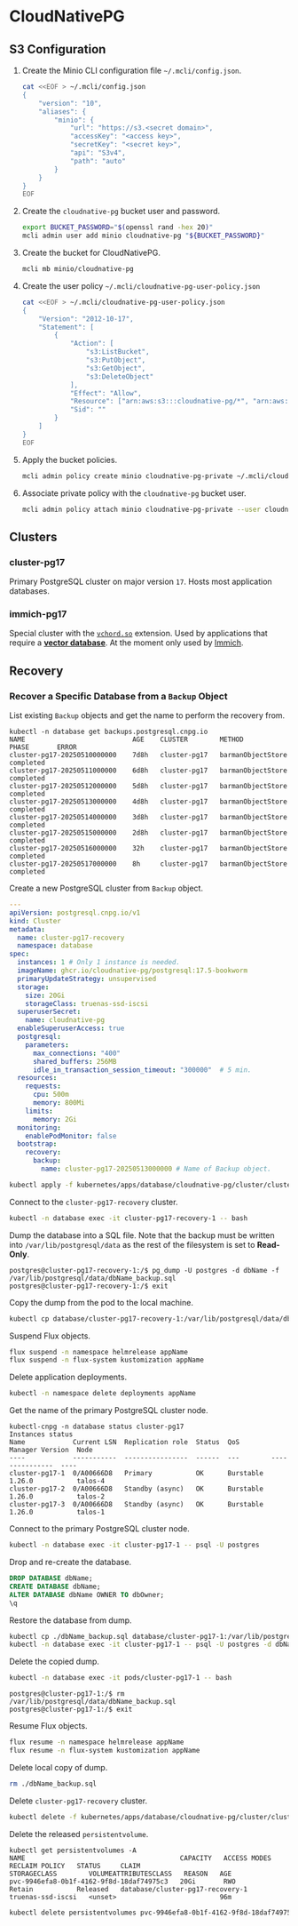 # CloudNativePG

## S3 Configuration

1. Create the Minio CLI configuration file `~/.mcli/config.json`.

    ```sh
    cat <<EOF > ~/.mcli/config.json
    {
        "version": "10",
        "aliases": {
            "minio": {
                "url": "https://s3.<secret domain>",
                "accessKey": "<access key>",
                "secretKey": "<secret key>",
                "api": "S3v4",
                "path": "auto"
            }
        }
    }
    EOF
    ```

2. Create the `cloudnative-pg` bucket user and password.

    ```sh
    export BUCKET_PASSWORD="$(openssl rand -hex 20)"
    mcli admin user add minio cloudnative-pg "${BUCKET_PASSWORD}"
    ```

3. Create the bucket for CloudNativePG.

    ```sh
    mcli mb minio/cloudnative-pg
    ```

4. Create the user policy `~/.mcli/cloudnative-pg-user-policy.json`

    ```sh
    cat <<EOF > ~/.mcli/cloudnative-pg-user-policy.json
    {
        "Version": "2012-10-17",
        "Statement": [
            {
                "Action": [
                    "s3:ListBucket",
                    "s3:PutObject",
                    "s3:GetObject",
                    "s3:DeleteObject"
                ],
                "Effect": "Allow",
                "Resource": ["arn:aws:s3:::cloudnative-pg/*", "arn:aws:s3:::cloudnative-pg"],
                "Sid": ""
            }
        ]
    }
    EOF
    ```

5. Apply the bucket policies.

    ```sh
    mcli admin policy create minio cloudnative-pg-private ~/.mcli/cloudnative-pg-user-policy.json
    ```

6. Associate private policy with the `cloudnative-pg` bucket user.

    ```sh
    mcli admin policy attach minio cloudnative-pg-private --user cloudnative-pg
    ```

## Clusters

### cluster-pg17

Primary PostgreSQL cluster on major version `17`. Hosts most application databases.

### immich-pg17

Special cluster with the [`vchord.so`](https://github.com/tensorchord/VectorChord) extension. Used by applications that require a [**vector database**](https://en.wikipedia.org/wiki/Vector_database). At the moment only used by [Immich](../kubernetes/apps/self-hosted/immich/).

## Recovery

### Recover a Specific Database from a `Backup` Object

List existing `Backup` objects and get the name to perform the recovery from.

```
kubectl -n database get backups.postgresql.cnpg.io
NAME                           AGE    CLUSTER        METHOD              PHASE       ERROR
cluster-pg17-20250510000000    7d8h   cluster-pg17   barmanObjectStore   completed
cluster-pg17-20250511000000    6d8h   cluster-pg17   barmanObjectStore   completed
cluster-pg17-20250512000000    5d8h   cluster-pg17   barmanObjectStore   completed
cluster-pg17-20250513000000    4d8h   cluster-pg17   barmanObjectStore   completed
cluster-pg17-20250514000000    3d8h   cluster-pg17   barmanObjectStore   completed
cluster-pg17-20250515000000    2d8h   cluster-pg17   barmanObjectStore   completed
cluster-pg17-20250516000000    32h    cluster-pg17   barmanObjectStore   completed
cluster-pg17-20250517000000    8h     cluster-pg17   barmanObjectStore   completed
```

Create a new PostgreSQL cluster from `Backup` object.

```yaml
---
apiVersion: postgresql.cnpg.io/v1
kind: Cluster
metadata:
  name: cluster-pg17-recovery
  namespace: database
spec:
  instances: 1 # Only 1 instance is needed.
  imageName: ghcr.io/cloudnative-pg/postgresql:17.5-bookworm
  primaryUpdateStrategy: unsupervised
  storage:
    size: 20Gi
    storageClass: truenas-ssd-iscsi
  superuserSecret:
    name: cloudnative-pg
  enableSuperuserAccess: true
  postgresql:
    parameters:
      max_connections: "400"
      shared_buffers: 256MB
      idle_in_transaction_session_timeout: "300000"  # 5 min.
  resources:
    requests:
      cpu: 500m
      memory: 800Mi
    limits:
      memory: 2Gi
  monitoring:
    enablePodMonitor: false
  bootstrap:
    recovery:
      backup:
        name: cluster-pg17-20250513000000 # Name of Backup object.
```

```sh
kubectl apply -f kubernetes/apps/database/cloudnative-pg/cluster/cluster-pg17-recovery.yaml
```

Connect to the `cluster-pg17-recovery` cluster.

```sh
kubectl -n database exec -it cluster-pg17-recovery-1 -- bash
```

Dump the database into a SQL file. Note that the backup must be written into `/var/lib/postgresql/data` as the rest of the filesystem is set to **Read-Only**.

```
postgres@cluster-pg17-recovery-1:/$ pg_dump -U postgres -d dbName -f /var/lib/postgresql/data/dbName_backup.sql
postgres@cluster-pg17-recovery-1:/$ exit
```

Copy the dump from the pod to the local machine.

```sh
kubectl cp database/cluster-pg17-recovery-1:/var/lib/postgresql/data/dbName_backup.sql ./dbName_backup.sql
```

Suspend Flux objects.

```sh
flux suspend -n namespace helmrelease appName
flux suspend -n flux-system kustomization appName
```

Delete application deployments.

```sh
kubectl -n namespace delete deployments appName
```

Get the name of the primary PostgreSQL cluster node.

```
kubectl-cnpg -n database status cluster-pg17
Instances status
Name            Current LSN  Replication role  Status  QoS        Manager Version  Node
----            -----------  ----------------  ------  ---        ---------------  ----
cluster-pg17-1  0/A00666D8   Primary           OK      Burstable  1.26.0           talos-4
cluster-pg17-2  0/A00666D8   Standby (async)   OK      Burstable  1.26.0           talos-2
cluster-pg17-3  0/A00666D8   Standby (async)   OK      Burstable  1.26.0           talos-1
```

Connect to the primary PostgreSQL cluster node.

```sh
kubectl -n database exec -it cluster-pg17-1 -- psql -U postgres
```

Drop and re-create the database.

 ```sql
DROP DATABASE dbName;
CREATE DATABASE dbName;
ALTER DATABASE dbName OWNER TO dbOwner;
\q
 ```

Restore the database from dump.

 ```sh
kubectl cp ./dbName_backup.sql database/cluster-pg17-1:/var/lib/postgresql/data/dbName_backup.sql
kubectl -n database exec -it cluster-pg17-1 -- psql -U postgres -d dbName -f /var/lib/postgresql/data/dbName_backup.sql
 ```

Delete the copied dump.

```sh
kubectl -n database exec -it pods/cluster-pg17-1 -- bash
```

```
postgres@cluster-pg17-1:/$ rm /var/lib/postgresql/data/dbName_backup.sql
postgres@cluster-pg17-1:/$ exit
```

Resume Flux objects.

```sh
flux resume -n namespace helmrelease appName
flux resume -n flux-system kustomization appName
```

Delete local copy of dump.

```sh
rm ./dbName_backup.sql
```

Delete `cluster-pg17-recovery` cluster.

```sh
kubectl delete -f kubernetes/apps/database/cloudnative-pg/cluster/cluster-pg17-recovery.yaml
```

Delete the released `persistentvolume`.

```
kubectl get persistentvolumes -A
NAME                                       CAPACITY   ACCESS MODES   RECLAIM POLICY   STATUS     CLAIM                                                     STORAGECLASS        VOLUMEATTRIBUTESCLASS   REASON   AGE
pvc-9946efa8-0b1f-4162-9f8d-18daf74975c3   20Gi       RWO            Retain           Released   database/cluster-pg17-recovery-1                          truenas-ssd-iscsi   <unset>                          96m
```

```sh
kubectl delete persistentvolumes pvc-9946efa8-0b1f-4162-9f8d-18daf74975c3
```
